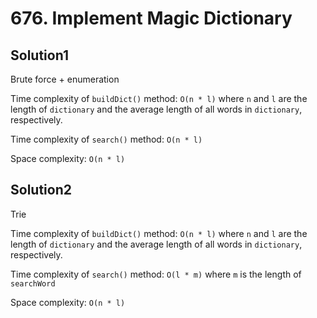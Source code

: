 # 676. Implement Magic Dictionary

## Solution1

Brute force + enumeration

Time complexity of `buildDict()` method: `O(n * l)` where `n` and `l` are the length of `dictionary` and the average length of all words in `dictionary`, respectively.

Time complexity of `search()` method: `O(n * l)`

Space complexity: `O(n * l)`

## Solution2

Trie

Time complexity of `buildDict()` method: `O(n * l)` where `n` and `l` are the length of `dictionary` and the average length of all words in `dictionary`, respectively.

Time complexity of `search()` method: `O(l * m)` where `m` is the length of `searchWord`

Space complexity: `O(n * l)`
